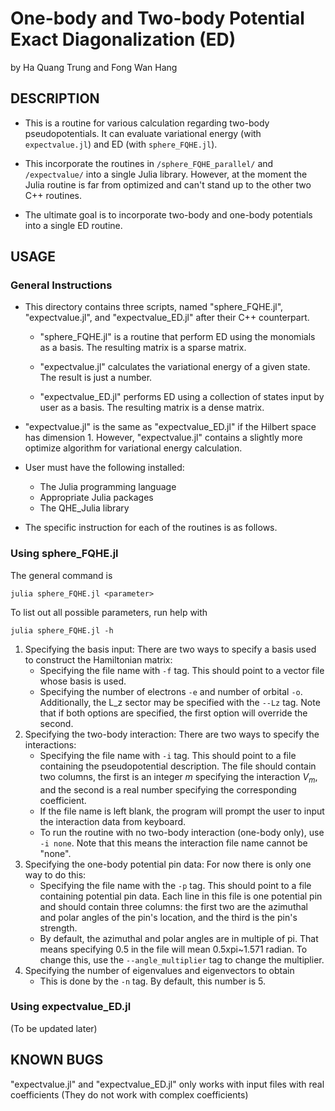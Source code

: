 # One-body and Two-body Potential Exact Diagonalization (ED)
by Ha Quang Trung and Fong Wan Hang

## DESCRIPTION

- This is a routine for various calculation regarding two-body pseudopotentials. It can evaluate variational energy (with `expectvalue.jl`) and ED (with `sphere_FQHE.jl`).

- This incorporate the routines in `/sphere_FQHE_parallel/` and `/expectvalue/` into a single Julia library. However, at the moment the Julia routine is far from optimized and can't stand up to the other two C++ routines.

- The ultimate goal is to incorporate two-body and one-body potentials into a single ED routine.


## USAGE
### General Instructions
- This directory contains three scripts, named "sphere_FQHE.jl", "expectvalue.jl", and "expectvalue_ED.jl" after their C++ counterpart.

	- "sphere_FQHE.jl" is a routine that perform ED using the monomials as a basis. The resulting matrix is a sparse matrix.

	- "expectvalue.jl" calculates the variational energy of a given state. The result is just a number.

	- "expectvalue_ED.jl" performs ED using a collection of states input by user as a basis. The resulting matrix is a dense matrix.

- "expectvalue.jl" is the same as "expectvalue_ED.jl" if the Hilbert space has dimension 1. However, "expectvalue.jl" contains a slightly more optimize algorithm for variational energy calculation.

- User must have the following installed:
	- The Julia programming language
	- Appropriate Julia packages
	- The QHE_Julia library

- The specific instruction for each of the routines is as follows.

### Using sphere_FQHE.jl
The general command is

`julia sphere_FQHE.jl <parameter>`

To list out all possible parameters, run help with

`julia sphere_FQHE.jl -h`

1. Specifying the basis input: There are two ways to specify a basis used to construct the Hamiltonian matrix:
	- Specifying the file name with `-f` tag. This should point to a vector file whose basis is used.
	- Specifying the number of electrons `-e` and number of orbital `-o`. Additionally, the L_z sector may be specified with the `--Lz` tag.
	Note that if both options are specified, the first option will override the second.
2. Specifying the two-body interaction: There are two ways to specify the interactions:	
	- Specifying the file name with `-i` tag. This should point to a file containing the pseudopotential description. The file should contain two columns, the first is an integer $m$ specifying the interaction $V_m$, and the second is a real number specifying the corresponding coefficient.
	- If the file name is left blank, the program will prompt the user to input the interaction data from keyboard.
	- To run the routine with no two-body interaction (one-body only), use `-i none`. Note that this means the interaction file name cannot be "none".
3. Specifying the one-body potential pin data: For now there is only one way to do this:
	- Specifying the file name with the `-p` tag. This should point to a file containing potential pin data. Each line in this file is one potential pin and should contain three columns: the first two are the azimuthal and polar angles of the pin's location, and the third is the pin's strength.
	- By default, the azimuthal and polar angles are in multiple of pi. That means specifying 0.5 in the file will mean 0.5xpi~1.571 radian. To change this, use the `--angle_multiplier` tag to change the multiplier.
4. Specifying the number of eigenvalues and eigenvectors to obtain
	- This is done by the `-n` tag. By default, this number is 5.
	
### Using expectvalue_ED.jl
(To be updated later)



## KNOWN BUGS

"expectvalue.jl" and "expectvalue_ED.jl" only works with input files with real coefficients (They do not work with complex coefficients)

